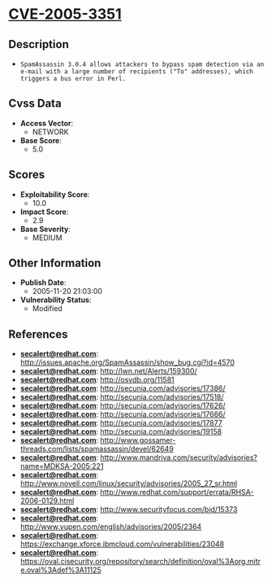 
# [CVE-2005-3351](http://issues.apache.org/SpamAssassin/show_bug.cgi?id=4570)

## Description

- `SpamAssassin 3.0.4 allows attackers to bypass spam detection via an e-mail with a large number of recipients ("To" addresses), which triggers a bus error in Perl.`

## Cvss Data

- **Access Vector**:
  - NETWORK
- **Base Score**:
  - 5.0

## Scores

- **Exploitability Score**:
  - 10.0
- **Impact Score**:
  - 2.9
- **Base Severity**:
  - MEDIUM

## Other Information

- **Publish Date**:
  - 2005-11-20 21:03:00
- **Vulnerability Status**:
  - Modified

## References

- **secalert@redhat.com**: http://issues.apache.org/SpamAssassin/show_bug.cgi?id=4570
- **secalert@redhat.com**: http://lwn.net/Alerts/159300/
- **secalert@redhat.com**: http://osvdb.org/11581
- **secalert@redhat.com**: http://secunia.com/advisories/17386/
- **secalert@redhat.com**: http://secunia.com/advisories/17518/
- **secalert@redhat.com**: http://secunia.com/advisories/17626/
- **secalert@redhat.com**: http://secunia.com/advisories/17666/
- **secalert@redhat.com**: http://secunia.com/advisories/17877
- **secalert@redhat.com**: http://secunia.com/advisories/19158
- **secalert@redhat.com**: http://www.gossamer-threads.com/lists/spamassassin/devel/62649
- **secalert@redhat.com**: http://www.mandriva.com/security/advisories?name=MDKSA-2005:221
- **secalert@redhat.com**: http://www.novell.com/linux/security/advisories/2005_27_sr.html
- **secalert@redhat.com**: http://www.redhat.com/support/errata/RHSA-2006-0129.html
- **secalert@redhat.com**: http://www.securityfocus.com/bid/15373
- **secalert@redhat.com**: http://www.vupen.com/english/advisories/2005/2364
- **secalert@redhat.com**: https://exchange.xforce.ibmcloud.com/vulnerabilities/23048
- **secalert@redhat.com**: https://oval.cisecurity.org/repository/search/definition/oval%3Aorg.mitre.oval%3Adef%3A11125
